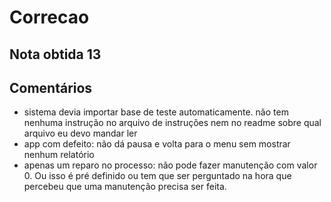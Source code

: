 # Correcao

## Nota obtida 13

## Comentários

  - sistema devia importar base de teste automaticamente. não tem nenhuma instrução no arquivo de instruções nem no readme sobre qual arquivo eu devo mandar ler
  - app com defeito: não dá pausa e volta para o menu sem mostrar nenhum relatório
  - apenas um reparo no processo: não pode fazer manutenção com valor 0. Ou isso é pré definido ou tem que ser perguntado na hora que percebeu que uma manutenção precisa ser feita.